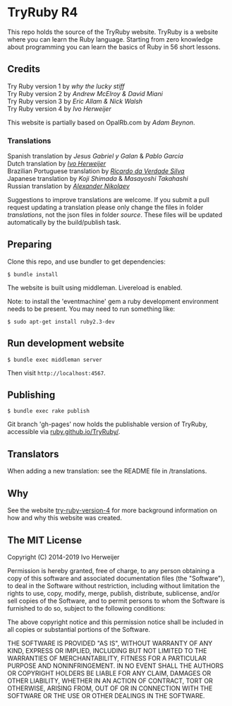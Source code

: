 # TryRuby R4

This repo holds the source of the TryRuby website. TryRuby is a website
where you can learn the Ruby language. Starting from zero knowledge about
programming you can learn the basics of Ruby in 56 short lessons.

## Credits
Try Ruby version 1 by _why the lucky stiff_  
Try Ruby version 2 by _Andrew McElroy & David Miani_  
Try Ruby version 3 by _Eric Allam & Nick Walsh_  
Try Ruby version 4 by _Ivo Herweijer_  

This website is partially based on OpalRb.com by _Adam Beynon_.

### Translations
Spanish translation by _Jesus Gabriel y Galan_ & _Pablo García_  
Dutch translation by [_Ivo Herweijer_](https://github.com/easydatawarehousing)  
Brazilian Portuguese translation by [_Ricardo da Verdade Silva_](https://github.com/ricardovsilva)  
Japanese translation by _Koji Shimada_ & _Masayoshi Takahashi_  
Russian translation by [_Alexander Nikolaev_](https://github.com/startaper)  

Suggestions to improve translations are welcome.
If you submit a pull request updating a translation please
only change the files in folder _translations_,
not the json files in folder _source_.
These files will be updated automatically by the build/publish task.

## Preparing
Clone this repo, and use bundler to get dependencies:

    $ bundle install

The website is built using middleman. Livereload is enabled.

Note: to install the 'eventmachine' gem a ruby development environment needs to
be present. You may need to run something like:

    $ sudo apt-get install ruby2.3-dev

## Run development website

    $ bundle exec middleman server

Then visit `http://localhost:4567`.

## Publishing

    $ bundle exec rake publish

Git branch 'gh-pages' now holds the publishable version of TryRuby, accessible
via [ruby.github.io/TryRuby/](https://ruby.github.io/TryRuby/).

## Translators
When adding a new translation: see the README file in /translations.

## Why
See the website [try-ruby-version-4](https://ruby.github.io/TryRuby/articles/try-ruby-version-4/)
for more background information on how and why this website was created.

## The MIT License

Copyright (C) 2014-2019 Ivo Herweijer

Permission is hereby granted, free of charge, to any person obtaining a copy
of this software and associated documentation files (the "Software"), to deal
in the Software without restriction, including without limitation the rights
to use, copy, modify, merge, publish, distribute, sublicense, and/or sell
copies of the Software, and to permit persons to whom the Software is
furnished to do so, subject to the following conditions:

The above copyright notice and this permission notice shall be included in
all copies or substantial portions of the Software.

THE SOFTWARE IS PROVIDED "AS IS", WITHOUT WARRANTY OF ANY KIND, EXPRESS OR
IMPLIED, INCLUDING BUT NOT LIMITED TO THE WARRANTIES OF MERCHANTABILITY,
FITNESS FOR A PARTICULAR PURPOSE AND NONINFRINGEMENT. IN NO EVENT SHALL THE
AUTHORS OR COPYRIGHT HOLDERS BE LIABLE FOR ANY CLAIM, DAMAGES OR OTHER
LIABILITY, WHETHER IN AN ACTION OF CONTRACT, TORT OR OTHERWISE, ARISING FROM,
OUT OF OR IN CONNECTION WITH THE SOFTWARE OR THE USE OR OTHER DEALINGS IN
THE SOFTWARE.
